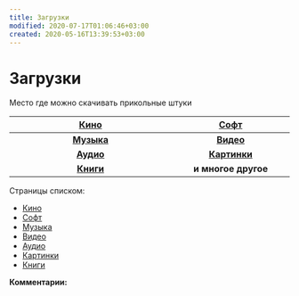 ```yaml
---
title: Загрузки
modified: 2020-07-17T01:06:46+03:00
created: 2020-05-16T13:39:53+03:00
---
```


# Загрузки

Место где можно скачивать прикольные штуки


[**Кино**](./kino.md) | [**Софт**](./soft.md)
:---:|:---:
[**Музыка**](./music.md)| [**Видео**](./video.md)
[**Аудио**](./audio.md) | [**Картинки**](./images.md) 
[**Книги**](./books.md)<br><img width="1000/"> | **и многое другое**<br><img width="600/">


Страницы списком:
* [Кино](./kino.md)
* [Софт](./soft.md)
* [Музыка](./music.md)
* [Видео](./video.md)
* [Аудио](./audio.md)
* [Картинки](./images.md)
* [Книги](./books.md)


**Комментарии:**  

<script async src="https://comments.app/js/widget.js?2" data-comments-app-website="zuRUPyyL" data-limit="5"></script>
